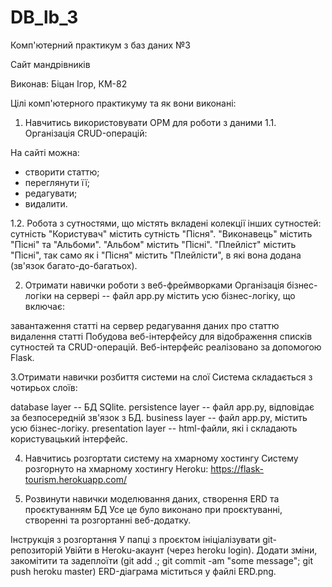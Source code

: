 # DB_lb_3
Комп'ютерний практикум з баз даних №3

Сайт мандрівників

Виконав: Біцан Ігор, КМ-82


Цілі комп'ютерного практикуму та як вони виконані:
1. Навчитись використовувати ОРМ для роботи з даними
1.1. Організація CRUD-операцій:

На сайті можна:
- створити статтю;
- переглянути її;
- редагувати;
- видалити.

1.2. Робота з сутностями, що містять вкладені колекції інших сутностей:
сутність "Користувач" містить сутність "Пісня".
"Виконавець" містить "Пісні" та "Альбоми".
"Альбом" містить "Пісні".
"Плейліст" містить "Пісні", так само як і "Пісня" містить "Плейлісти", в які вона додана (зв'язок багато-до-багатьох).

2. Отримати навички роботи з веб-фреймворками
Організація бізнес-логіки на сервері -- файл app.py містить усю бізнес-логіку, що включає:

завантаження статті на сервер
редагування даних про статтю
видалення статті
Побудова веб-інтерфейсу для відображення списків сутностей та CRUD-операцій. Веб-інтерфейс реалізовано за допомогою Flask.

3.Отримати навички розбиття системи на слої
Система складається з чотирьох слоїв:

database layer -- БД SQlite.
persistence layer -- файл app.py, відповідає за безпосередній зв'язок з БД.
business layer -- файл app.py, містить усю бізнес-логіку.
presentation layer -- html-файли, які і складають користувацький інтерфейс.

4. Навчитись розгортати систему на хмарному хостингу
Систему розгорнуто на хмарному хостингу Heroku: https://flask-tourism.herokuapp.com/

5. Розвинути навички моделювання даних, створення ERD та проєктуванням БД
Усе це було виконано при проєктуванні, створенні та розгортанні веб-додатку.

Інструкція з розгортання
У папці з проєктом ініціалізувати git-репозиторій
Увійти в Heroku-акаунт (через heroku login).
Додати зміни, закомітити та задеплоїти (git add .; git commit -am "some message"; git push heroku master)
ERD-діаграма міститься у файлі ERD.png.
